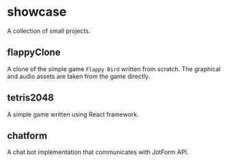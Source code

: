 # showcase

A collection of small projects.

## flappyClone

A clone of the simple game `Flappy Bird` written from scratch. The graphical and audio assets are taken from the game directly.

## tetris2048

A simple game written using React framework.

## chatform

A chat bot implementation that communicates with JotForm API.
